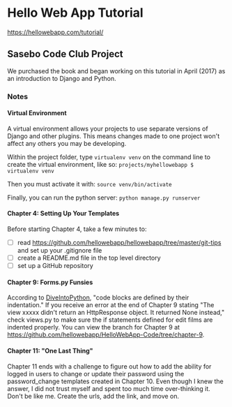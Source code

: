 # Hello Web App Tutorial
https://hellowebapp.com/tutorial/

## Sasebo Code Club Project
We purchased the book and began working on this tutorial in April (2017) as an introduction to Django and Python.

### Notes

#### Virtual Environment
A virtual environment allows your projects to use separate versions of Django and other plugins. This means changes made to one project won't affect any others you may be developing.

Within the project folder, type `virtualenv venv` on the command line to create the virtual environment, like so:
`projects/myhellowebapp $ virtualenv venv`

Then you must activate it with:
`source venv/bin/activate`

Finally, you can run the python server:
`python manage.py runserver`

#### Chapter 4: Setting Up Your Templates
Before starting Chapter 4, take a few minutes to:
- [ ] read https://github.com/hellowebapp/hellowebapp/tree/master/git-tips and set up your .gitignore file
- [ ] create a README.md file in the top level directory
- [ ] set up a GitHub repository

#### Chapter 9: Forms.py Funsies
According to [DiveIntoPython](http://www.diveintopython.net/getting_to_know_python/indenting_code.html), "code blocks are defined by their indentation." If you receive an error at the end of Chapter 9 stating "The view xxxxx didn't return an HttpResponse object. It returned None instead," check views.py to make sure the if statements defined for edit films are indented properly. You can view the branch for Chapter 9 at https://github.com/hellowebapp/HelloWebApp-Code/tree/chapter-9.

#### Chapter 11: "One Last Thing"
Chapter 11 ends with a challenge to figure out how to add the ability for logged in users to change or update their password using the password_change templates created in Chapter 10. Even though I knew the answer, I did not trust myself and spent too much time over-thinking it. Don't be like me. Create the urls, add the link, and move on.
